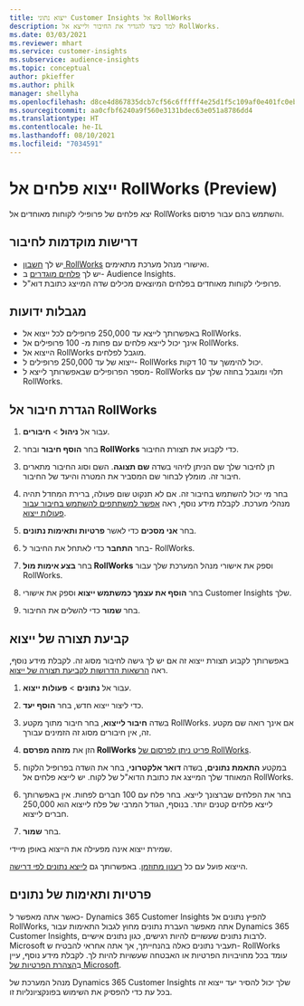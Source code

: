 ```yaml
---
title: ייצוא נתוני Customer Insights אל RollWorks
description: למד כיצד להגדיר את החיבור ולייצא אל RollWorks.
ms.date: 03/03/2021
ms.reviewer: mhart
ms.service: customer-insights
ms.subservice: audience-insights
ms.topic: conceptual
author: pkieffer
ms.author: philk
manager: shellyha
ms.openlocfilehash: d8ce4d867835dcb7cf56c6fffff4e25d1f5c109af0e401fc0eb8b3a7427c1de4
ms.sourcegitcommit: aa0cfbf6240a9f560e3131bdec63e051a8786dd4
ms.translationtype: HT
ms.contentlocale: he-IL
ms.lasthandoff: 08/10/2021
ms.locfileid: "7034591"
---
```

# <a name="export-segments-to-rollworks-preview"></a>ייצוא פלחים אל RollWorks‏ (Preview)

יצא פלחים של פרופילי לקוחות מאוחדים אל RollWorks והשתמש בהם עבור פרסום. 

## <a name="prerequisites-for-a-connection"></a>דרישות מוקדמות לחיבור

-   יש לך [חשבון RollWorks](https://www.rollworks.com/) ואישורי מנהל מערכת מתאימים.
-   יש לך [פלחים מוגדרים](segments.md) ב- Audience Insights.
-   פרופילי לקוחות מאוחדים בפלחים המיוצאים מכילים שדה המייצג כתובת דוא"ל.

## <a name="known-limitations"></a>מגבלות ידועות

- באפשרותך לייצא עד 250,000 פרופילים לכל ייצוא אל RollWorks.
- אינך יכול לייצא פלחים עם פחות מ- 100 פרופילים אל RollWorks. 
- הייצוא אל RollWorks מוגבל לפלחים.
- ייצוא של עד 250,000 פרופילים ל- RollWorks יכול להימשך עד 10 דקות. 
- מספר הפרופילים שבאפשרותך לייצא ל- RollWorks תלוי ומוגבל בחוזה שלך עם RollWorks.

## <a name="set-up-connection-to-rollworks"></a>הגדרת חיבור אל RollWorks

1. עבור אל **ניהול** > **חיבורים**.

1. בחר **הוסף חיבור** ובחר **RollWorks** כדי לקבוע את תצורת החיבור.

1. תן לחיבור שלך שם הניתן לזיהוי בשדה **שם תצוגה**. השם וסוג החיבור מתארים חיבור זה. מומלץ לבחור שם המסביר את המטרה והיעד של החיבור.

1. בחר מי יכול להשתמש בחיבור זה. אם לא תנקוט שום פעולה, ברירת המחדל תהיה מנהלי מערכת. לקבלת מידע נוסף, ראה [אפשר למשתתפים להשתמש בחיבור עבור פעולות ייצוא](connections.md#allow-contributors-to-use-a-connection-for-exports).

1. בחר **אני מסכים** כדי לאשר **פרטיות ותאימות נתונים**.

1. בחר **התחבר** כדי לאתחל את החיבור ל- RollWorks.

1. בחר **בצע אימות מול RollWorks** וספק את אישורי מנהל המערכת שלך עבור RollWorks.

1. בחר **הוסף את עצמך כמשתמש ייצוא** וספק את אישורי Customer Insights שלך.

1. בחר **שמור** כדי להשלים את החיבור.

## <a name="configure-an-export"></a>קביעת תצורה של ייצוא

באפשרותך לקבוע תצורת ייצוא זה אם יש לך גישה לחיבור מסוג זה. לקבלת מידע נוסף, ראה [הרשאות הדרושות לקביעת תצורה של ייצוא](export-destinations.md#set-up-a-new-export).

1. עבור אל **נתונים** > **פעולות ייצוא**.

1. כדי ליצור ייצוא חדש, בחר **הוסף יעד**.

1. בשדה **חיבור לייצוא**, בחר חיבור מתוך מקטע RollWorks. אם אינך רואה שם מקטע זה, אין חיבורים מסוג זה הזמינים עבורך.

1. הזן את **מזהה מפרסם RollWorks** [פריט ניתן לפרסום של RollWorks](https://help.adroll.com/hc/articles/212011838-Advertiser-Profiles).

3. במקטע **התאמת נתונים**, בשדה **דואר אלקטרוני**, בחר את השדה בפרופיל הלקוח המאוחד שלך המייצג את כתובת הדוא"ל של לקוח. יש לייצא פלחים אל RollWorks.

1. בחר את הפלחים שברצונך לייצא. בחר פלח עם 100 חברים לפחות. אין באפשרותך לייצא פלחים קטנים יותר. בנוסף, הגודל המרבי של פלח לייצוא הוא 250,000 חברים לייצוא. 

1. בחר **שמור**.

שמירת ייצוא אינה מפעילה את הייצוא באופן מיידי.

הייצוא פועל עם כל [רענון מתוזמן](system.md#schedule-tab). באפשרותך גם [לייצא נתונים לפי דרישה](export-destinations.md#run-exports-on-demand). 


## <a name="data-privacy-and-compliance"></a>פרטיות ותאימות של נתונים

כאשר אתה מאפשר ל- Dynamics 365 Customer Insights להפיץ נתונים אל RollWorks, אתה מאפשר העברת נתונים מחוץ לגבול התאימות עבור Dynamics 365 Customer Insights, לרבות נתונים שעשויים להיות רגישים, כגון נתונים אישיים. Microsoft תעביר נתונים כאלה בהנחייתך, אך אתה אחראי להבטיח ש- RollWorks עומד בכל מחויבויות הפרטיות או האבטחה שעשויות להיות לך. לקבלת מידע נוסף, עיין ב[הצהרת הפרטיות של Microsoft](https://go.microsoft.com/fwlink/?linkid=396732).

מנהל המערכת של Dynamics 365 Customer Insights שלך יכול להסיר יעד ייצוא זה בכל עת כדי להפסיק את השימוש בפונקציונליות זו.
